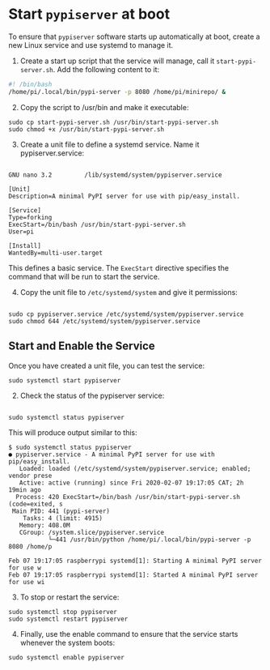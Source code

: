 # Start `pypiserver` at boot

To ensure that `pypiserver` software starts up automatically at boot, create a new Linux service and use systemd to manage it.

1. Create a start up script that the service will manage, call it `start-pypi-server.sh`. Add the following content to it:

```bash
#! /bin/bash
/home/pi/.local/bin/pypi-server -p 8080 /home/pi/minirepo/ &
```

2. Copy the script to /usr/bin and make it executable:

```shell
sudo cp start-pypi-server.sh /usr/bin/start-pypi-server.sh
sudo chmod +x /usr/bin/start-pypi-server.sh
```

3. Create a unit file to define a systemd service. Name it pypiserver.service:

```shell

GNU nano 3.2         /lib/systemd/system/pypiserver.service                  
 
[Unit]
Description=A minimal PyPI server for use with pip/easy_install.
 
[Service]
Type=forking
ExecStart=/bin/bash /usr/bin/start-pypi-server.sh
User=pi
 
[Install]
WantedBy=multi-user.target
```

This defines a basic service. The `ExecStart` directive specifies the command that will be run to start the service.

4. Copy the unit file to `/etc/systemd/system` and give it permissions:

```shell

sudo cp pypiserver.service /etc/systemd/system/pypiserver.service
sudo chmod 644 /etc/systemd/system/pypiserver.service
```

## Start and Enable the Service

Once you have created a unit file, you can test the service:

```shell
sudo systemctl start pypiserver
```

2. Check the status of the pypiserver service:

```shell

sudo systemctl status pypiserver

```

This will produce output similar to this:

```shell
$ sudo systemctl status pypiserver
● pypiserver.service - A minimal PyPI server for use with pip/easy_install.
   Loaded: loaded (/etc/systemd/system/pypiserver.service; enabled; vendor prese
   Active: active (running) since Fri 2020-02-07 19:17:05 CAT; 2h 19min ago
  Process: 420 ExecStart=/bin/bash /usr/bin/start-pypi-server.sh (code=exited, s
 Main PID: 441 (pypi-server)
    Tasks: 4 (limit: 4915)
   Memory: 408.0M
   CGroup: /system.slice/pypiserver.service
           └─441 /usr/bin/python /home/pi/.local/bin/pypi-server -p 8080 /home/p
 
Feb 07 19:17:05 raspberrypi systemd[1]: Starting A minimal PyPI server for use w
Feb 07 19:17:05 raspberrypi systemd[1]: Started A minimal PyPI server for use wi
```

3. To stop or restart the service:
```shell
sudo systemctl stop pypiserver
sudo systemctl restart pypiserver
```

4. Finally, use the enable command to ensure that the service starts whenever the system boots:

```shell
sudo systemctl enable pypiserver

```
